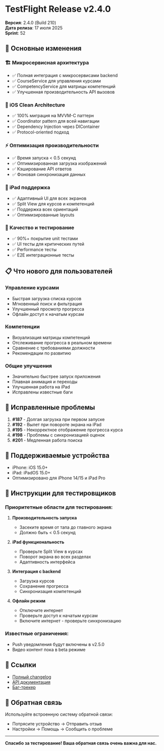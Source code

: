# TestFlight Release v2.4.0

**Версия**: 2.4.0 (Build 210)  
**Дата релиза**: 17 июля 2025  
**Sprint**: 52

## 🎯 Основные изменения

### 🏗️ Микросервисная архитектура
- ✅ Полная интеграция с микросервисами backend
- ✅ CourseService для управления курсами
- ✅ CompetencyService для матрицы компетенций
- ✅ Улучшенная производительность API вызовов

### 🚀 iOS Clean Architecture
- ✅ 100% миграция на MVVM-C паттерн
- ✅ Coordinator pattern для всей навигации
- ✅ Dependency Injection через DIContainer
- ✅ Protocol-oriented подход

### ⚡ Оптимизация производительности
- ✅ Время запуска < 0.5 секунд
- ✅ Оптимизированная загрузка изображений
- ✅ Кэширование API ответов
- ✅ Фоновая синхронизация данных

### 📱 iPad поддержка
- ✅ Адаптивный UI для всех экранов
- ✅ Split View для курсов и компетенций
- ✅ Поддержка всех ориентаций
- ✅ Оптимизированные layouts

### 🧪 Качество и тестирование
- ✅ 90%+ покрытие unit тестами
- ✅ UI тесты для критических путей
- ✅ Performance тесты
- ✅ E2E интеграционные тесты

## 📋 Что нового для пользователей

### Управление курсами
- Быстрая загрузка списка курсов
- Мгновенный поиск и фильтрация
- Улучшенный просмотр прогресса
- Офлайн доступ к начатым курсам

### Компетенции
- Визуализация матрицы компетенций
- Отслеживание прогресса в реальном времени
- Сравнение с требованиями должности
- Рекомендации по развитию

### Общие улучшения
- Значительно быстрее запуск приложения
- Плавная анимация и переходы
- Улучшенная работа на iPad
- Исправлены известные баги

## 🐛 Исправленные проблемы

1. **#187** - Долгая загрузка при первом запуске
2. **#192** - Вылет при повороте экрана на iPad
3. **#195** - Некорректное отображение прогресса курса
4. **#198** - Проблемы с синхронизацией оценок
5. **#201** - Медленная работа поиска

## 📱 Поддерживаемые устройства

- iPhone: iOS 15.0+
- iPad: iPadOS 15.0+
- Оптимизировано для iPhone 14/15 и iPad Pro

## 🧪 Инструкции для тестировщиков

### Приоритетные области для тестирования:

1. **Производительность запуска**
   - Засеките время от тапа до главного экрана
   - Должно быть < 0.5 секунд

2. **iPad функциональность**
   - Проверьте Split View в курсах
   - Поворот экрана во всех разделах
   - Адаптивность интерфейса

3. **Интеграция с backend**
   - Загрузка курсов
   - Сохранение прогресса
   - Синхронизация компетенций

4. **Офлайн режим**
   - Отключите интернет
   - Проверьте доступ к начатым курсам
   - Включите интернет - проверьте синхронизацию

### Известные ограничения:
- Push уведомления будут включены в v2.5.0
- Видео контент пока в beta режиме

## 🔗 Ссылки

- [Полный changelog](https://github.com/tsum/lms-ios/releases/tag/v2.4.0)
- [API документация](https://api.lms.tsum.ru/docs)
- [Баг-трекер](https://github.com/tsum/lms-ios/issues)

## 📝 Обратная связь

Используйте встроенную систему обратной связи:
- Потрясите устройство → Отправить отзыв
- Настройки → Помощь → Сообщить о проблеме

---

**Спасибо за тестирование! Ваша обратная связь очень важна для нас.** 